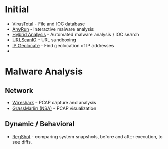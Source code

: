 # Initial
- [VirusTotal](https://www.virustotal.com/gui/) - File and IOC database
- [AnyRun](https://app.any.run/) - Interactive malware analysis
- [Hybrid Analysis](https://hybrid-analysis.com/) - Automated malware analysis / IOC search
- [URLScanIO](https://urlscan.io/) - URL sandboxing
- [IP Geolocate](https://ipgeolocation.io/) - Find geolocation of IP addresses
- []()

# Malware Analysis
## Network
- [Wireshark](https://www.wireshark.org/) - PCAP capture and analysis
- [GrassMarlin (NSA)](https://github.com/nsacyber/GRASSMARLIN) - PCAP visualization

## Dynamic / Behavioral
- [RegShot](https://code.google.com/archive/p/regshot/downloads) - comparing system snapshots, before and after execution, to see diffs.
